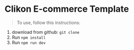 # Clikon E-commerce Template

> To use, follow this instructions:

1. download from github: `git clone`
2. Run `npm install`
3. Run `npm run dev` 